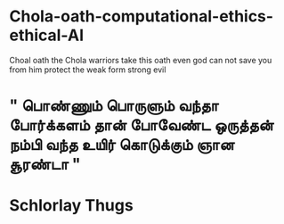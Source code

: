 # Chola-oath-computational-ethics-ethical-AI
Choal oath the Chola warriors take this oath even god 
can not save you from him protect the weak form strong evil 

  # " பொண்ணும் பொருளும் வந்தா போர்க்களம் தான் போவேண்ட ஒருத்தன் நம்பி வந்த உயிர் கொடுக்கும் ஞான சூரண்டா "
  
  # Schlorlay Thugs 
